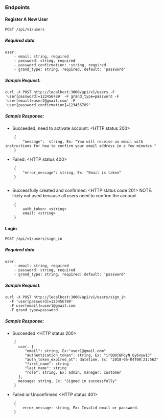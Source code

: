 ### Endpoints

#### Register A New User

    POST /api/v1/users

##### Required data
    user:
        - email: string, required
        - password: string, required
        - password_confirmation: :string, required
        - grand_type: string, required, default: 'password'

##### Sample Request:

    curl -X POST http://localhost:3000/api/v1/users -F 'user[password]=123456789' -F grand_type=password -F 'user[email]=user2@gmail.com' -F 'user[password_confirmation]=123456789'

##### Sample Response:

- Succeeded, need to activate account: <HTTP status 200>

```
    {
        "message":  string, Ex: "You will receive an email with instructions for how to confirm your email address in a few minutes."
    }
```
- Failed: <HTTP status 400>

```
    {
        "error_message": string, Ex: "Email is taken"
    }
    
```

- Successfully created and confirmed: <HTTP status code 201>
NOTE: likely not used because all users need to confirm the account

```
    {
        auth_token: <string>
        email: <string>
    }
```

#### Login

    POST /api/v1/users/sign_in
    
##### Required data
    user:
        - email: string, required
        - password: string, required
        - grand_type: string, required: default: 'password'
        
##### Sample Request:
    curl -X POST http://localhost:3000/api/v1/users/sign_in
      -F 'user[password]=123456789'
      -F user[email]=user1@gmail.com
      -F grand_type=password
      
##### Sample Response:

- Succeeded <HTTP status 200>

```
    {
      user: {
         "email": string, Ex:"user1@gmail.com"
         "authentication_token": string, Ex: "irQQUj6PqyN_Qy6xyw13"
         "auth_token_expired_at": datetime, Ex: "2018-06-04T00:21:56Z"
         "first_name": string
         "last_name": string
         "role": string, Ex: admin, manager, customer
      },
      message: string, Ex: "Signed in successfully"
    }
```

- Failed or Unconfirmed <HTTP status 401>

```
    {
        error_message: string, Ex: Invalid email or password.
    }
```



